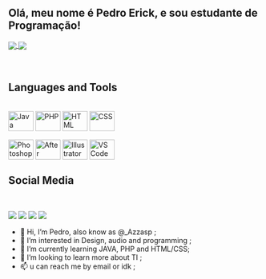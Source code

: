 ## Olá, meu nome é Pedro Erick, e sou estudante de Programação!

<div>
  

  <!-- Github Stats and Most used Languages -->
  <a href="https://github.com/anuraghazra/github-readme-stats">
    <img align="center" src="https://github-readme-stats.vercel.app/api?username=Azzasp&bg_color=25,052e5c,02b25f&show_icons=true&border_radius=15px&title_color=fffefe&text_color=fffefe&hide_border=true&include_all_commits=true&repo=github-readme-stats" />
  </a>
  <a href="https://github.com/anuraghazra/convoychat">
    <img align="center" src="https://github-readme-stats.vercel.app/api/top-langs/?username=Azzasp&bg_color=25,052e5c,02b25f&hide_border=true&border_radius=15px&title_color=fffefe&text_color=fffefe&layout=compact" />
  </a>

</div>

<div>
  
  <!-- Dinamic Text with my brand -->


</div>

<br>
<br>

<div>
  
  <!-- Languages and Tools -->
    
      
## Languages and Tools
<div style="display: inline_block"><br>  
  <img align="center" alt="Java" height="40" width="50" src="https://cdn.jsdelivr.net/gh/devicons/devicon/icons/java/java-original-wordmark.svg">
   <img align="center" alt="PHP" height="40" width="50" src="https://cdn.jsdelivr.net/gh/devicons/devicon/icons/php/php-original.svg">
   <img align="center" alt="HTML" height="40" width="50" src="https://cdn.jsdelivr.net/gh/devicons/devicon/icons/html5/html5-original.svg">
   <img align="center" alt="CSS" height="40" width="50" src="https://cdn.jsdelivr.net/gh/devicons/devicon/icons/css3/css3-original.svg">
   

	
	
<div style="display: inline_block"><br> 
  <img align="center" alt="Photoshop" height="40" width="50" src="https://cdn.jsdelivr.net/gh/devicons/devicon/icons/photoshop/photoshop-plain.svg">
  <img align="center" alt="After Effects" height="40" width="50" src="https://cdn.jsdelivr.net/gh/devicons/devicon/icons/aftereffects/aftereffects-original.svg">
  <img align="center" alt="Illustrator" height="40" width="50" src="https://cdn.jsdelivr.net/gh/devicons/devicon/icons/illustrator/illustrator-plain.svg">
  <img align="center" alt="VS Code" height="40" width="50" src="https://cdn.jsdelivr.net/gh/devicons/devicon/icons/vscode/vscode-original.svg">
</div>


  
<div>
  <!-- Social Media and Stuff -->
  
## Social Media
  
<div style="display: inline_block"><br>

<a href="https://www.linkedin.com/in/pedro-erick-1834b318b/" target="_blank"><img src="https://img.shields.io/badge/LinkedIn-0077B5?style=for-the-badge&logo=linkedin&logoColor=white" target="_blank"></a>
<a href="https://twitter.com/_azzasp" target="_blank"><img src="https://img.shields.io/badge/Twitter-1DA1F2?style=for-the-badge&logo=twitter&logoColor=white" target="_blank"></a>
<a href="mailto:p.erickbatista@gmail.com" target="_blank"><img src="https://img.shields.io/badge/Gmail-D14836?style=for-the-badge&logo=gmail&logoColor=white" target="_blank"></a>
<a href="https://www.reddit.com/user/azzasp21" target="_blank"><img src="https://img.shields.io/badge/Reddit-FF4500?style=for-the-badge&logo=reddit&logoColor=white" target="_blank"></a>

  
</div>

- 👋 Hi, I’m Pedro, also know as @_Azzasp ;
- 👀 I’m interested in Design, audio and programming ;
- 🌱 I’m currently learning JAVA, PHP and HTML/CSS;
- 💞️ I’m looking to learn more about TI ;
- 📫 u can reach me by email or idk ;

<!---
Azzasp/Azzasp is a ✨ special ✨ repository because its `README.md` (this file) appears on your GitHub profile.
You can click the Preview link to take a look at your changes.
--->
